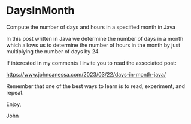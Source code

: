# DaysInMonth
Compute the number of days and hours in a specified month in Java

In this post written in Java we determine the number of days in
a month which allows us to determine the number of hours in the 
month by just multiplying the number of days by 24.

If interested in my comments I invite you to read the associated
post:

https://www.johncanessa.com/2023/03/22/days-in-month-java/

Remember that one of the best ways to learn is to read, experiment,
and repeat.

Enjoy,

John
